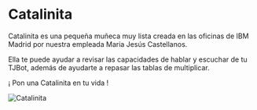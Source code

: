 # Catalinita
Catalinita es una pequeña muñeca muy lista creada en las oficinas de IBM Madrid por nuestra empleada Maria Jesús Castellanos. 

Ella te puede ayudar a revisar las capacidades de hablar y escuchar de tu TJBot, además de ayudarte a repasar las tablas de multiplicar.

¡ Pon una Catalinita en tu vida !

![Catalinita](https://github.com/watsonvaclase/Propuestas/blob/master/Catalinita/Catalinita.png)
<br>


